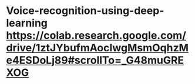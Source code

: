 # Voice-recognition-using-deep-learning https://colab.research.google.com/drive/1ztJYbufmAocIwgMsmOqhzMe4ESDoLj89#scrollTo=_G48muGREXOG
